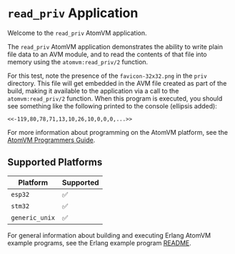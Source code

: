 # `read_priv` Application

Welcome to the `read_priv` AtomVM application.

The `read_priv` AtomVM application demonstrates the ability to write plain file data to an AVM module, and to read the contents of that file into memory using the `atomvm:read_priv/2` function.

For this test, note the presence of the `favicon-32x32.png` in the `priv` directory.  This file will get embedded in the AVM file created as part of the build, making it available to the application via a call to the `atomvm:read_priv/2` function.  When this program is executed, you should see something like the following printed to the console (ellipsis added):

    <<-119,80,78,71,13,10,26,10,0,0,0,...>>

For more information about programming on the AtomVM platform, see the [AtomVM Programmers Guide](https://doc.atomvm.net/programmers-guide.html).

## Supported Platforms

| Platform | Supported |
|----------|-----------|
| `esp32`  | ✅ |
| `stm32`  | ✅ |
| `generic_unix`  | ✅ |

For general information about building and executing Erlang AtomVM example programs, see the Erlang example program [README](../README.md).
